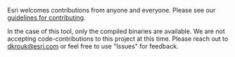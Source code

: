 Esri welcomes contributions from anyone and everyone. Please see our [guidelines for contributing](https://github.com/esri/contributing).

In the case of this tool, only the compiled binaries are available.  We are not accepting code-contributions to this project at this time.  Please reach out to dkrouk@esri.com or feel free to use "Issues" for feedback.

